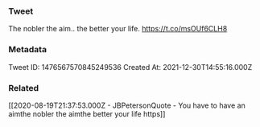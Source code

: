 ### Tweet
The nobler the aim.. the better your life. https://t.co/msOUf6CLH8

### Metadata
Tweet ID: 1476567570845249536
Created At: 2021-12-30T14:55:16.000Z

### Related
[[2020-08-19T21:37:53.000Z - JBPetersonQuote - You have to have an aimthe nobler the aimthe better your life https]]

